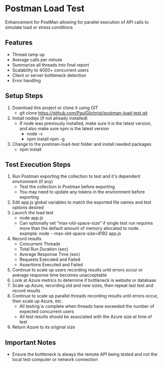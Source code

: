 # Postman Load Test

Enhancement for PostMan allowing for parallel execution of API calls to simulate load or stress conditions

## Features
* Thread ramp up
* Average calls per minute
* Summarize all threads into final report
* Scalability to 4000+ concurrent users
* Client or server bottleneck detection
* Error handling

## Setup Steps
1. Download this project or clone it using GIT
	* git clone https://github.com/PaulGilchrist/postman-load-test.git
1. Install nodejs (if not already installed)
	* If node was previously installed, make sure it is the latest version, and also make sure npm is the latest version
		* node -v
		* npm install npm -g
2. Change to the postman-load-test folder and install needed packages
	* npm install

## Test Execution Steps
1. Run Postman exporting the collection to test and it's dependent environment (if any)
	* Test the collection in Postman before exporting
	* You may need to update any tokens in the environment before exporting
2. Edit app.js global variables to match the exported file names and test options desired
3. Launch the load test
	* node app.js
	* Can optionally set "max-old-space-size" if single test run requires more than the default amount of memory allocated to node.  example: node --max-old-space-size=8192 app.js
4. Record results
	* Concurrent Threads
	* Total Run Duration (sec)
	* Average Response Time (sec)
	* Requests Executed and Failed
	* Assertions Executed and Failed
5. Continue to scale up users recording results until errors occur or average response time becomes unacceptable
6. Look at Azure metrics to determine if bottleneck is website or database
7. Scale up Azure, recording old and new sizes, then repeat last test and record results
8. Continue to scale up parallel threads recording results until errors occur, then scale up Azure, etc.
	* All testing is complete when threads have exceeded the number of expected concurrent users
	* All test results should be associated with the Azure size at time of test
9. Return Azure to its original size

## Important Notes
* Ensure the bottleneck is always the remote API being tested and not the local test computer or network connection
